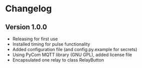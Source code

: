 # Changelog

## Version 1.0.0

* Releasing for first use
* Installed timing for pulse functionality
* Added configuration file (and config.py.example for secrets)
* Using PyCom MQTT library (GNU GPL), added license file
* Encapsulated one relay to class RelayButton
